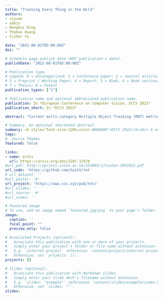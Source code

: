 ```yaml
---
title: "Tracking Every Thing in the Wild"
authors:
- siyuan
- admin
- Henghui Ding
- Thomas Huang
- Fisher Yu

date: "2022-08-01T05:00:00Z"
doi: ""

# Schedule page publish date (NOT publication's date).
publishDate: "2022-08-01T05:00:00Z"

# Publication type.
# Legend: 0 = Uncategorized; 1 = Conference paper; 2 = Journal article;
# 3 = Preprint / Working Paper; 4 = Report; 5 = Book; 6 = Book section;
# 7 = Thesis; 8 = Patent
publication_types: ["1"]

# Publication name and optional abbreviated publication name.
publication: In *European Conference on Computer Vision, ECCV 2022*
publication_short: In *ECCV 2022*

abstract: "Current multi-category Multiple Object Tracking (MOT) metrics use class labels to group tracking results for per-class evaluation. Similarly, MOT methods typically only associate objects with the same class predictions. These two prevalent strategies in MOT implicitly assume that the classification performance is near-perfect. However, this is far from the case in recent large-scale MOT datasets, which contain large numbers of classes with many rare or semantically similar categories. Therefore, the resulting inaccurate classification leads to sub-optimal tracking and inadequate benchmarking of trackers. We address these issues by disentangling classification from tracking. We introduce a new metric, Track Every Thing Accuracy (TETA), breaking tracking measurement into three sub-factors: localization, association, and classification, allowing comprehensive benchmarking of tracking performance even under inaccurate classification. TETA also deals with the challenging incomplete annotation problem in large-scale tracking datasets. We further introduce a Track Every Thing tracker (TETer), that performs association using Class Exemplar Matching (CEM). Our experiments show that TETA evaluates trackers more comprehensively, and TETer achieves significant improvements on the challenging large-scale datasets BDD100K and TAO compared to the state-of-the-art."

# Summary. An optional shortened abstract.
summary: <b style="font-size:120%;color:#008080">ECCV 2022</b><br> A new method and metric for large-scale and open world multi-object tracking.
tags:
#- Source Themes
featured: false

links:
- name: arXiv
  url: https://arxiv.org/abs/2207.12978
#url_pdf: http://eprints.soton.ac.uk/352095/1/Cushen-IMV2013.pdf
url_code: 'https://github.com/SysCV/tet'
# url_dataset: ''
#url_poster: '#'
url_project: 'https://www.vis.xyz/pub/tet/'
#url_slides: ''
#url_source: '#'
#url_video: ''

# Featured image
# To use, add an image named `featured.jpg/png` to your page's folder. 
image:
  caption: ''
  focal_point: ""
  preview_only: false

# Associated Projects (optional).
#   Associate this publication with one or more of your projects.
#   Simply enter your project's folder or file name without extension.
#   E.g. `internal-project` references `content/project/internal-project/index.md`.
#   Otherwise, set `projects: []`.
projects: []

# Slides (optional).
#   Associate this publication with Markdown slides.
#   Simply enter your slide deck's filename without extension.
#   E.g. `slides: "example"` references `content/slides/example/index.md`.
#   Otherwise, set `slides: ""`.
slides:
---
```



